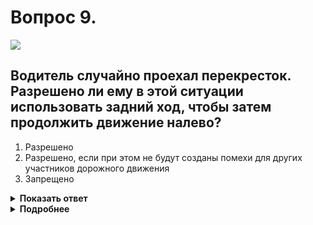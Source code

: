 # Вопрос 9.

![](https://s.drom.ru/i24228/pdd/tickets/2016/1543885220.jpg)

## Водитель случайно проехал перекресток. Разрешено ли ему в этой ситуации использовать задний ход, чтобы затем продолжить движение налево?

1. Разрешено
2. Разрешено, если при этом не будут созданы помехи для других участников дорожного движения
3. Запрещено

<details>
<summary><b>Показать ответ</b></summary>
Правильный ответ: 3
</details>
<details>
<summary><b>Подробнее</b></summary>
Движение задним ходом на перекрёстках запрещено.
(Пункт 8.12 ПДД)
</details>